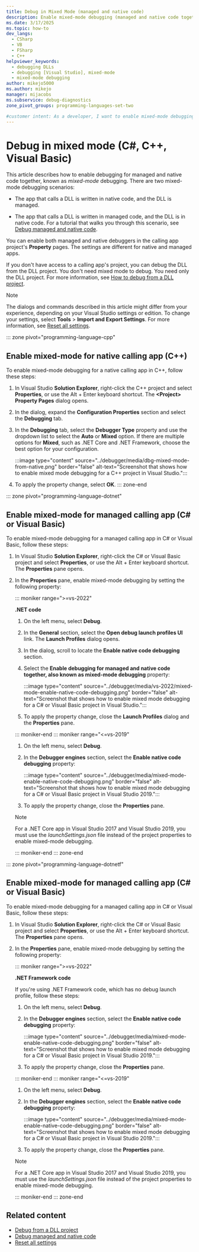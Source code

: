 ```yaml
---
title: Debug in Mixed Mode (managed and native code)
description: Enable mixed-mode debugging (managed and native code together) in Visual Studio with the property pages of the calling app's project.
ms.date: 3/17/2025
ms.topic: how-to
dev_langs: 
  - CSharp
  - VB
  - FSharp
  - C++
helpviewer_keywords: 
  - debugging DLLs
  - debugging [Visual Studio], mixed-mode
  - mixed-mode debugging
author: mikejo5000
ms.author: mikejo
manager: mijacobs
ms.subservice: debug-diagnostics
zone_pivot_groups: programming-languages-set-two

#customer intent: As a developer, I want to enable mixed-mode debugging in Visual Studio, so I can use managed and native code together for C#, C++, or Visual Basic.
---
```


# Debug in mixed mode (C#, C++, Visual Basic)

This article describes how to enable debugging for managed and native code together, known as *mixed-mode* debugging. There are two mixed-mode debugging scenarios:

- The app that calls a DLL is written in native code, and the DLL is managed.

- The app that calls a DLL is written in managed code, and the DLL is in native code. For a tutorial that walks you through this scenario, see [Debug managed and native code](../debugger/how-to-debug-managed-and-native-code.md).

You can enable both managed and native debuggers in the calling app project's **Property** pages. The settings are different for native and managed apps.

If you don't have access to a calling app's project, you can debug the DLL from the DLL project. You don't need mixed mode to debug. You need only the DLL project. For more information, see [How to debug from a DLL project](../debugger/how-to-debug-from-a-dll-project.md).

> [!NOTE]
> The dialogs and commands described in this article might differ from your experience, depending on your Visual Studio settings or edition. To change your settings, select **Tools** > **Import and Export Settings**. For more information, see [Reset all settings](../ide/personalizing-the-visual-studio-ide.md#reset-all-settings).

::: zone pivot="programming-language-cpp"
## Enable mixed-mode for native calling app (C++)

To enable mixed-mode debugging for a native calling app in C++, follow these steps:

1. In Visual Studio **Solution Explorer**, right-click the C++ project and select **Properties**, or use the Alt + Enter keyboard shortcut. The **\<Project> Property Pages** dialog opens.

1. In the dialog, expand the **Configuration Properties** section and select the **Debugging** tab.

1. In the **Debugging** tab, select the **Debugger Type** property and use the dropdown list to select the **Auto** or **Mixed** option. If there are multiple options for **Mixed**, such as .NET Core and .NET Framework, choose the best option for your configuration.

   :::image type="content" source="../debugger/media/dbg-mixed-mode-from-native.png" border="false" alt-text="Screenshot that shows how to enable mixed mode debugging for a C++ project in Visual Studio.":::

1. To apply the property change, select **OK**.
::: zone-end

::: zone pivot="programming-language-dotnet"
## Enable mixed-mode for managed calling app (C# or Visual Basic)

To enable mixed-mode debugging for a managed calling app in C# or Visual Basic, follow these steps:

1. In Visual Studio **Solution Explorer**, right-click the C# or Visual Basic project and select **Properties**, or use the Alt + Enter keyboard shortcut. The **Properties** pane opens.

1. In the **Properties** pane, enable mixed-mode debugging by setting the following property:

   ::: moniker range=">=vs-2022"

   **.NET code**
   
   1. On the left menu, select **Debug**.
   
   1. In the **General** section, select the **Open debug launch profiles UI** link. The **Launch Profiles** dialog opens.
   
   1. In the dialog, scroll to locate the **Enable native code debugging** section.
   
   1. Select the **Enable debugging for managed and native code together, also known as mixed-mode debugging** property:

      :::image type="content" source="../debugger/media/vs-2022/mixed-mode-enable-native-code-debugging.png" border="false" alt-text="Screenshot that shows how to enable mixed mode debugging for a C# or Visual Basic project in Visual Studio.":::

   1. To apply the property change, close the **Launch Profiles** dialog and the **Properties** pane.

   ::: moniker-end
   ::: moniker range="<=vs-2019"

   1. On the left menu, select **Debug**.
   
   1. In the **Debugger engines** section, select the **Enable native code debugging** property: 
   
      :::image type="content" source="../debugger/media/mixed-mode-enable-native-code-debugging.png" border="false" alt-text="Screenshot that shows how to enable mixed mode debugging for a C# or Visual Basic project in Visual Studio 2019.":::

   1. To apply the property change, close the **Properties** pane.

   > [!NOTE]
   > For a .NET Core app in Visual Studio 2017 and Visual Studio 2019, you must use the *launchSettings.json* file instead of the project properties to enable mixed-mode debugging.

   ::: moniker-end
::: zone-end

::: zone pivot="programming-language-dotnetf"
## Enable mixed-mode for managed calling app (C# or Visual Basic)

To enable mixed-mode debugging for a managed calling app in C# or Visual Basic, follow these steps:

1. In Visual Studio **Solution Explorer**, right-click the C# or Visual Basic project and select **Properties**, or use the Alt + Enter keyboard shortcut. The **Properties** pane opens.

1. In the **Properties** pane, enable mixed-mode debugging by setting the following property:

   ::: moniker range=">=vs-2022"

   **.NET Framework code**

   If you're using .NET Framework code, which has no debug launch profile, follow these steps:

   1. On the left menu, select **Debug**.
   
   1. In the **Debugger engines** section, select the **Enable native code debugging** property: 
   
      :::image type="content" source="../debugger/media/mixed-mode-enable-native-code-debugging.png" border="false" alt-text="Screenshot that shows how to enable mixed mode debugging for a C# or Visual Basic project in Visual Studio 2019.":::

   1. To apply the property change, close the **Properties** pane.

   ::: moniker-end
   ::: moniker range="<=vs-2019"

   1. On the left menu, select **Debug**.
   
   1. In the **Debugger engines** section, select the **Enable native code debugging** property: 
   
      :::image type="content" source="../debugger/media/mixed-mode-enable-native-code-debugging.png" border="false" alt-text="Screenshot that shows how to enable mixed mode debugging for a C# or Visual Basic project in Visual Studio 2019.":::

   1. To apply the property change, close the **Properties** pane.

   > [!NOTE]
   > For a .NET Core app in Visual Studio 2017 and Visual Studio 2019, you must use the *launchSettings.json* file instead of the project properties to enable mixed-mode debugging.

   ::: moniker-end
::: zone-end

## Related content

- [Debug from a DLL project](../debugger/how-to-debug-from-a-dll-project.md)
- [Debug managed and native code](../debugger/how-to-debug-managed-and-native-code.md)
- [Reset all settings](../ide/personalizing-the-visual-studio-ide.md#reset-all-settings)
